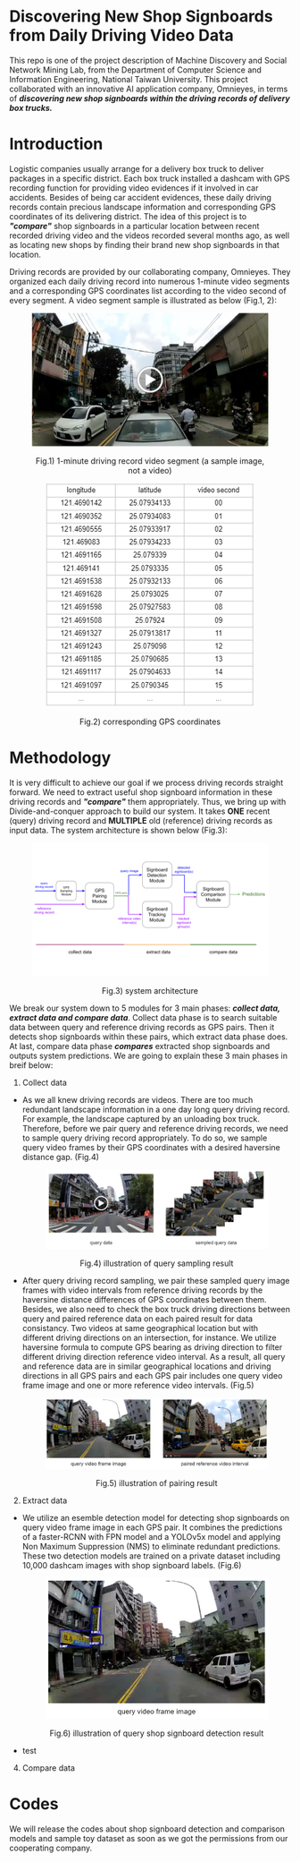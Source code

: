 # Discovering New Shop Signboards from Daily Driving Video Data
This repo is one of the project description of Machine Discovery and Social Network Mining Lab, from the Department of Computer Science and Information Engineering, National Taiwan University. This project collaborated with an innovative AI application company, Omnieyes, in terms of ***discovering new shop signboards within the driving records of delivery box trucks.***

# Introduction
Logistic companies usually arrange for a delivery box truck to deliver packages in a specific district. Each box truck installed a dashcam with GPS recording function for providing video evidences if it involved in car accidents. Besides of being car accident evidences, these daily driving records contain precious landscape information and corresponding GPS coordinates of its delivering district. The idea of this project is to ***"compare"*** shop signboards in a particular location between recent recorded driving video and the videos recorded several months ago, as well as locating new shops by finding their brand new shop signboards in that location. 

Driving records are provided by our collaborating company, Omnieyes. They organized each daily driving record into numerous 1-minute video segments and a corresponding GPS coordinates list according to the video second of every segment. A video segment sample is illustrated as below (Fig.1, 2):

<figure>
    <p align="center"><img src="/imgs/driving_record_sample.PNG" alt="Video segment sample">  
    <p align="center">Fig.1) 1-minute driving record video segment (a sample image, not a video)
    <p align="center"><img src="/imgs/gps_record_sample.PNG" alt="GPS record sample">  
    <p align="center">Fig.2) corresponding GPS coordinates 
</figure>


# Methodology
It is very difficult to achieve our goal if we process driving records straight forward. We need to extract useful shop signboard information in these driving records and ***"compare"*** them appropriately. Thus, we bring up with Divide-and-conquer approach to build our system. It takes **ONE** recent (query) driving record and **MULTIPLE** old (reference) driving records as input data. The system architecture is shown below (Fig.3):
<figure>
    <p align="center"><img src="/imgs/system_architecture.png" alt="System architecture">  
    <p align="center">Fig.3) system architecture
</figure>


We break our system down to 5 modules for 3 main phases: ***collect data, extract data and compare data***. Collect data phase is to search suitable data between query and reference driving records as GPS pairs. Then it detects shop signboards within these pairs, which extract data phase does. At last, compare data phase  ***compares*** extracted shop signboards and outputs system predictions. We are going to explain these 3 main phases in breif below:
1. Collect data
 - As we all knew driving records are videos. There are too much redundant landscape information in a one day long query driving record. For example, the landscape captured by an unloading box truck. Therefore, before we pair query and reference driving records, we need to sample query driving record appropriately. To do so, we sample query video frames by their GPS coordinates with a desired haversine distance gap. (Fig.4) <figure><p align="center"><img src="/imgs/query_sampling.PNG" alt="Query sampling"><p align="center">Fig.4) illustration of query sampling result</figure>
 - After query driving record sampling, we pair these sampled query image frames with video intervals from reference driving records by the haversine distance differences of  GPS coordinates between them. Besides, we also need to check the box truck driving directions between query and paired reference data on each paired result for data consistancy. Two videos at same geographical location but with different driving directions on an intersection, for instance. We utilize haversine formula to compute GPS bearing as driving direction to filter different driving direction reference video interval. As a result, all query and reference data are in similar geographical locations and driving directions in all GPS pairs and each GPS pair includes one query video frame image and one or more reference video intervals. (Fig.5) <figure><p align="center"><img src="/imgs/gps_pairing.PNG" alt="GPS pairing"><p align="center">Fig.5) illustration of pairing result</figure>

2. Extract data
 - We utilize an esemble detection model for detecting shop signboards on query video frame image in each GPS pair. It combines the predictions of a faster-RCNN with FPN model and a YOLOv5x model and applying Non Maximum Suppression (NMS) to eliminate redundant predictions. These two detection models are trained on a private dataset including 10,000 dashcam images with shop signboard labels. (Fig.6) <figure><p align="center"><img src="/imgs/detection_res.png" alt="Detection result"><p align="center">Fig.6) illustration of query shop signboard detection result</figure>
 - test

4. Compare data

# Codes
We will release the codes about shop signboard detection and comparison models and sample toy dataset as soon as we got the permissions from our cooperating company.
